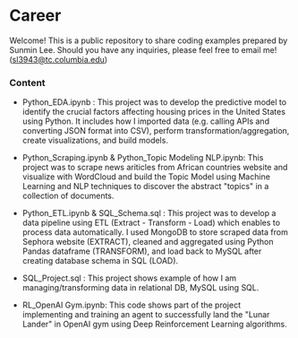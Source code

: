 # Career
Welcome! This is a public repository to share coding examples prepared by Sunmin Lee. Should you have any inquiries, please feel free to email me! (sl3943@tc.columbia.edu)

### Content
  * Python_EDA.ipynb : This project was to develop the predictive model to identify the crucial factors affecting housing prices in the United States using Python. It includes how I imported data (e.g. calling APIs and converting JSON format into CSV), perform transformation/aggregation, create visualizations, and build models. 
  
  * Python_Scraping.ipynb & Python_Topic Modeling NLP.ipynb: This project was to scrape news ariticles from African countries website and visualize with WordCloud and build the Topic Model using Machine Learning and NLP techniques to discover the abstract "topics" in a collection of documents. 
  
  * Python_ETL.ipynb & SQL_Schema.sql : This project was to develop a data pipeline using ETL (Extract - Transform - Load) which enables to process data automatically. I used MongoDB to store scraped data from Sephora website (EXTRACT), cleaned and aggregated using Python Pandas dataframe (TRANSFORM), and load back to MySQL after creating database schema in SQL (LOAD).    
  
  * SQL_Project.sql : This project shows example of how I am managing/transforming data in relational DB, MySQL using SQL.
  
  * RL_OpenAI Gym.ipynb: This code shows part of the project implementing and training an agent to successfully land the "Lunar Lander" in OpenAI gym using Deep Reinforcement Learning algorithms. 
